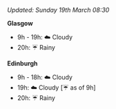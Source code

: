 *Updated: Sunday 19th March 08:30*

**Glasgow**

* 9h - 19h: :cloud: Cloudy
* 20h: :umbrella: Rainy

**Edinburgh**

* 9h - 18h: :cloud: Cloudy
* 19h: :cloud: Cloudy [:umbrella: as of 9h]
* 20h: :umbrella: Rainy
